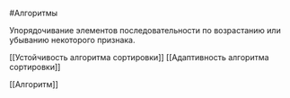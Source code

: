 #Алгоритмы 

Упорядочивание элементов последовательности по возрастанию или убыванию некоторого признака.

[[Устойчивость алгоритма сортировки]]
[[Адаптивность алгоритма сортировки]]

[[Алгоритм]]
